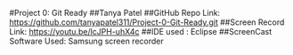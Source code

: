 #Project 0: Git Ready
##Tanya Patel
##GitHub Repo Link: https://github.com/tanyapatel311/Project-0-Git-Ready.git
##Screen Record Link: https://youtu.be/lcJPH-uhX4c
##IDE used : Eclipse
##ScreenCast Software Used: Samsung screen recorder

